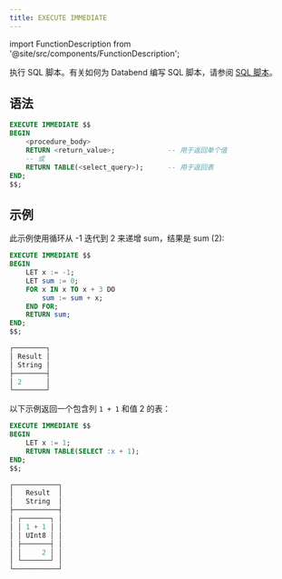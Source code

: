 ```yaml
---
title: EXECUTE IMMEDIATE
---
```

import FunctionDescription from '@site/src/components/FunctionDescription';

<FunctionDescription description="引入或更新版本：v1.2.452"/>

执行 SQL 脚本。有关如何为 Databend 编写 SQL 脚本，请参阅 [SQL 脚本](/sql/sql-reference/sql-scripting)。

## 语法

```sql
EXECUTE IMMEDIATE $$
BEGIN
    <procedure_body>
    RETURN <return_value>;             -- 用于返回单个值
    -- 或
    RETURN TABLE(<select_query>);      -- 用于返回表
END;
$$;
```

## 示例

此示例使用循环从 -1 迭代到 2 来递增 sum，结果是 sum (2):

```sql
EXECUTE IMMEDIATE $$
BEGIN
    LET x := -1;
    LET sum := 0;
    FOR x IN x TO x + 3 DO
        sum := sum + x;
    END FOR;
    RETURN sum;
END;
$$;

┌────────┐
│ Result │
│ String │
├────────┤
│ 2      │
└────────┘
```

以下示例返回一个包含列 `1 + 1` 和值 2 的表：

```sql
EXECUTE IMMEDIATE $$
BEGIN
    LET x := 1;
    RETURN TABLE(SELECT :x + 1);
END;
$$;

┌───────────┐
│   Result  │
│   String  │
├───────────┤
│ ┌───────┐ │
│ │ 1 + 1 │ │
│ │ UInt8 │ │
│ ├───────┤ │
│ │     2 │ │
│ └───────┘ │
└───────────┘
```